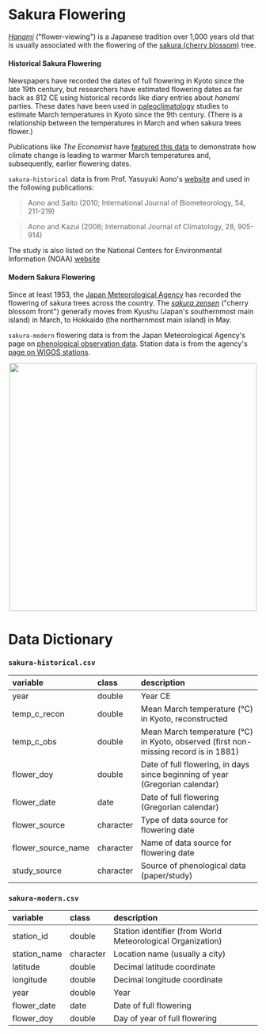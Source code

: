 # Sakura Flowering

[*Hanami*](https://simple.wikipedia.org/wiki/Hanami) ("flower-viewing") is a Japanese tradition over 1,000 years old that is usually associated with the flowering of the [sakura (cherry blossom)](https://en.wikipedia.org/wiki/Cherry_blossom#Flower_viewing_in_Japan) tree.



#### Historical Sakura Flowering

Newspapers have recorded the dates of full flowering in Kyoto since the late 19th century, but researchers have estimated flowering dates as far back as 812 CE using historical records like diary entries about *hanami* parties. These dates have been used in [paleoclimatology](https://en.wikipedia.org/wiki/Paleoclimatology) studies to estimate March temperatures in Kyoto since the 9th century. (There is a relationship between the temperatures in March and when sakura trees flower.)



Publications like *The Economist* have [featured this data](https://www.economist.com/graphic-detail/2017/04/07/japans-cherry-blossoms-are-emerging-increasingly-early) to demonstrate how climate change is leading to warmer March temperatures and, subsequently, earlier flowering dates.



`sakura-historical` data is from Prof. Yasuyuki Aono's [website](http://atmenv.envi.osakafu-u.ac.jp/aono/kyophenotemp4/) and used in the following publications:

> Aono and Saito (2010; International Journal of Biometeorology, 54, 211-219)

> Aono and Kazui (2008; International Journal of Climatology, 28, 905-914)

The study is also listed on the National Centers for Environmental Information (NOAA) [website](https://www.ncdc.noaa.gov/paleo-search/study/26430)



#### Modern Sakura Flowering

Since at least 1953, the [Japan Meteorological Agency](https://en.wikipedia.org/wiki/Japan_Meteorological_Agency) has recorded the flowering of sakura trees across the country. The [*sakura zensen*](https://en.wikipedia.org/wiki/Cherry_blossom_front) ("cherry blossom front") generally moves from Kyushu (Japan's southernmost main island) in March, to Hokkaido (the northernmost main island) in May.

`sakura-modern` flowering data is from the Japan Meteorological Agency's page on [phenological observation data](http://www.data.jma.go.jp/sakura/data/). Station data is from the agency's [page on WIGOS stations](https://www.jma.go.jp/jma/kishou/books/station/station.html).



<p align="center">
<img height="500px" src="https://upload.wikimedia.org/wikipedia/commons/thumb/7/77/Chiyoda_Ooku_Hanami.jpg/1920px-Chiyoda_Ooku_Hanami.jpg">
</p>




# Data Dictionary

### `sakura-historical.csv`

| variable           | class     | description                                                  |
| :----------------- | :-------- | :----------------------------------------------------------- |
| year               | double    | Year CE                                                      |
| temp_c_recon       | double    | Mean March temperature (°C) in Kyoto, reconstructed          |
| temp_c_obs         | double    | Mean March temperature (°C) in Kyoto, observed (first non-missing record is in 1881) |
| flower_doy         | double    | Date of full flowering, in days since beginning of year (Gregorian calendar) |
| flower_date        | date      | Date of full flowering (Gregorian calendar)                  |
| flower_source      | character | Type of data source for flowering date                       |
| flower_source_name | character | Name of data source for flowering date                       |
| study_source       | character | Source of phenological data (paper/study)                    |



### `sakura-modern.csv`

| variable     | class     | description                                                 |
| :----------- | :-------- | :---------------------------------------------------------- |
| station_id   | double    | Station identifier (from World Meteorological Organization) |
| station_name | character | Location name (usually a city)                              |
| latitude     | double    | Decimal latitude coordinate                                 |
| longitude    | double    | Decimal longitude coordinate                                |
| year         | double    | Year                                                        |
| flower_date  | date      | Date of full flowering                                      |
| flower_doy   | double    | Day of year of full flowering                               |

